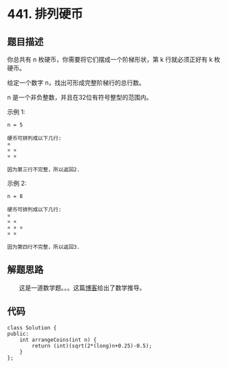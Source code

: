 # 441. 排列硬币

## 题目描述
你总共有 n 枚硬币，你需要将它们摆成一个阶梯形状，第 k 行就必须正好有 k 枚硬币。
    
给定一个数字 n，找出可形成完整阶梯行的总行数。
    
n 是一个非负整数，并且在32位有符号整型的范围内。
    
示例 1:
```
n = 5

硬币可排列成以下几行:
¤
¤ ¤
¤ ¤

因为第三行不完整，所以返回2.
```
示例 2:
```
n = 8

硬币可排列成以下几行:
¤
¤ ¤
¤ ¤ ¤
¤ ¤

因为第四行不完整，所以返回3.
```

## 解题思路
&#160; &#160; &#160; &#160;这是一道数学题。。。这篇[博客](https://blog.csdn.net/qq_37976559/article/details/81067173)给出了数学推导。

## 代码
```
class Solution {
public:
    int arrangeCoins(int n) {
        return (int)(sqrt(2*(long)n+0.25)-0.5);
    }
};
```